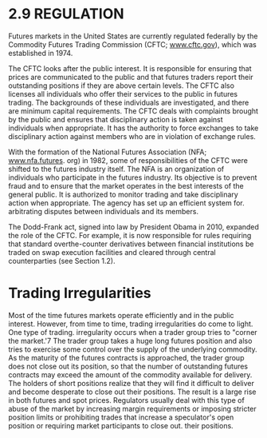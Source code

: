 # 2.9 REGULATION  

Futures markets in the United States are currently regulated federally by the Commodity Futures Trading Commission (CFTC; www.cftc.gov), which was established in 1974.  

The CFTC looks after the public interest. It is responsible for ensuring that prices are communicated to the public and that futures traders report their outstanding positions if they are above certain levels. The CFTC also licenses all individuals who offer their services to the public in futures trading. The backgrounds of these individuals are investigated, and there are minimum capital requirements. The CFTC deals with complaints brought by the public and ensures that disciplinary action is taken against individuals when appropriate. It has the authority to force exchanges to take disciplinary action against members who are in violation of exchange rules.  

With the formation of the National Futures Association (NFA; www.nfa.futures. org) in 1982, some of responsibilities of the CFTC were shifted to the futures industry itself. The NFA is an organization of individuals who participate in the futures industry. Its objective is to prevent fraud and to ensure that the market operates in the best interests of the general public. It is authorized to monitor trading and take disciplinary action when appropriate. The agency has set up an efficient system for. arbitrating disputes between individuals and its members.  

The Dodd-Frank act, signed into law by President Obama in 2010, expanded the role of the CFTC. For example, it is now responsible for rules requiring that standard overthe-counter derivatives between financial institutions be traded on swap execution facilities and cleared through central counterparties (see Section 1.2).  

# Trading Irregularities  

Most of the time futures markets operate efficiently and in the public interest. However, from time to time, trading irregularities do come to light. One type of trading. irregularity occurs when a trader group tries to "corner the market.'7 The trader group takes a huge long futures position and also tries to exercise some control over the supply of the underlying commodity. As the maturity of the futures contracts is approached, the trader group does not close out its position, so that the number of outstanding futures contracts may exceed the amount of the commodity available for delivery. The holders of short positions realize that they will find it difficult to deliver and become desperate to close out their positions. The result is a large rise in both futures and spot prices. Regulators usually deal with this type of abuse of the market by increasing margin requirements or imposing stricter position limits or prohibiting trades that increase a speculator's open position or requiring market participants to close out. their positions.  
